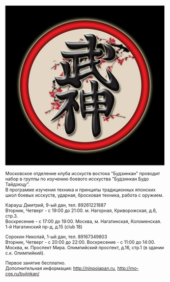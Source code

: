 ![Logo](x_5711c012.jpg)

Московское отделение клуба исскуств востока "Будзинкан" проводит набор в группы по изучению боевого исскуства "Будзинкан Будо Тайдзюцу".  
В программе изучения техника и принципы традиционных японских школ боевых исскуств, ударная, бросковая техника, работа с оружием.

Карауш Дмитрий, 9-ый дан, тел. 89261221887  
Вторник, Четверг - с 19:00 до 21:00. м. Нагорная, Криворожская, д.6, стр.3.  
Воскресение - с 17:00 до 19:00. Москва, м. Нагатинская, Коломенская. 1-й Нагатинский пр-д, д.15 (club 18)  

Сорокин Николай, 1-ый дан, тел. 89167349803  
Вторник, Четверг - с 20:00 до 22:00. Воскресение - с 11:00 до 14:00. Москва, м. Проспект Мира. Олимпийский проспект, д.16, стр.1 (в здании с.к. Олимпийкий).   

Первое занятие бесплатно.  
Дополнительная информация: http://ninpojapan.ru, http://mo-cgs.ru/bujinkan/

